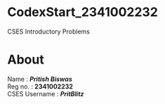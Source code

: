 # CodexStart_2341002232
CSES Introductory Problems 

# About
Name          : <i><b>Pritish Biswas</b></i> <br>
Reg no.       : <b>2341002232</b> <br>
CSES Username : _**PritBlitz**_  <br>
